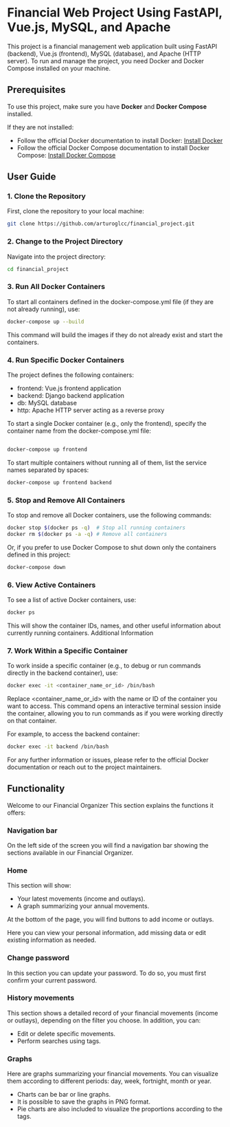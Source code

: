 # Financial Web Project Using FastAPI, Vue.js, MySQL, and Apache

This project is a financial management web application built using FastAPI (backend), Vue.js (frontend), MySQL (database), and Apache (HTTP server). To run and manage the project, you need Docker and Docker Compose installed on your machine.

## Prerequisites

To use this project, make sure you have **Docker** and **Docker Compose** installed.

If they are not installed:
- Follow the official Docker documentation to install Docker: [Install Docker](https://docs.docker.com/get-docker/)
- Follow the official Docker Compose documentation to install Docker Compose: [Install Docker Compose](https://docs.docker.com/compose/install/)

## User Guide

### 1. Clone the Repository

First, clone the repository to your local machine:

```bash
git clone https://github.com/arturoglcc/financial_project.git
```

### 2. Change to the Project Directory

Navigate into the project directory:

```bash
cd financial_project
```

### 3. Run All Docker Containers

To start all containers defined in the docker-compose.yml file (if they are not already running), use:

```bash
docker-compose up --build
```

This command will build the images if they do not already exist and start the containers.

### 4. Run Specific Docker Containers
The project defines the following containers:

* frontend: Vue.js frontend application
* backend: Django backend application
* db: MySQL database
* http: Apache HTTP server acting as a reverse proxy


To start a single Docker container (e.g., only the frontend), specify the container name from the docker-compose.yml file:

```bash

docker-compose up frontend
```

To start multiple containers without running all of them, list the service names separated by spaces:

```bash
docker-compose up frontend backend
```

### 5. Stop and Remove All Containers

To stop and remove all Docker containers, use the following commands:

```bash
docker stop $(docker ps -q)  # Stop all running containers
docker rm $(docker ps -a -q) # Remove all containers
```
Or, if you prefer to use Docker Compose to shut down only the containers defined in this project:

```bash
docker-compose down
```

### 6. View Active Containers

To see a list of active Docker containers, use:

```bash
docker ps
```

This will show the container IDs, names, and other useful information about currently running containers.
Additional Information

### 7. Work Within a Specific Container

To work inside a specific container (e.g., to debug or run commands directly in the backend container), use:

```bash
docker exec -it <container_name_or_id> /bin/bash
```

Replace <container_name_or_id> with the name or ID of the container you want to access. This command opens an interactive terminal session inside the container, allowing you to run commands as if you were working directly on that container.

For example, to access the backend container:

```bash
docker exec -it backend /bin/bash
```

For any further information or issues, please refer to the official Docker documentation or reach out to the project maintainers.

## Functionality

Welcome to our Financial Organizer
This section explains the functions it offers:

### Navigation bar

On the left side of the screen you will find a navigation bar showing the sections available in our Financial Organizer.

### Home

This section will show:
- Your latest movements (income and outlays).
- A graph summarizing your annual movements.

At the bottom of the page, you will find buttons to add income or outlays.


Here you can view your personal information, add missing data or edit existing information as needed.

### Change password

In this section you can update your password. To do so, you must first confirm your current password.

### History movements

This section shows a detailed record of your financial movements (income or outlays), depending on the filter you choose. In addition, you can:
- Edit or delete specific movements.
- Perform searches using tags.

### Graphs

Here are graphs summarizing your financial movements. You can visualize them according to different periods: day, week, fortnight, month or year.
- Charts can be bar or line graphs.
- It is possible to save the graphs in PNG format.
- Pie charts are also included to visualize the proportions according to the tags.

